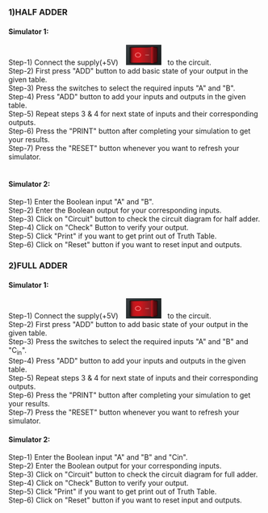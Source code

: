 ### 1)HALF ADDER 

#### Simulator 1:
Step-1) Connect the supply(+5V)  &nbsp;&nbsp; <img src="images/switchoff.png" id="Supply"  width="70" height="40"> &nbsp;&nbsp;to the circuit.<br>
Step-2) First press "ADD" button to add basic state of your output in the given table.<br>
Step-3) Press the switches to select the required inputs "A" and "B".<br>
Step-4) Press "ADD" button to add your inputs and outputs in the given table.<br>
Step-5) Repeat steps 3 & 4 for next state of inputs and their corresponding outputs.<br>
Step-6) Press the "PRINT" button after completing your simulation to get your results.<br>
Step-7) Press the "RESET" button whenever you want to refresh your simulator.<br><br>
                                      
#### Simulator 2:
Step-1) Enter the Boolean input "A" and "B".<br/>
Step-2) Enter the Boolean output for your corresponding inputs.<br/>
Step-3) Click on "Circuit" button to check the circuit diagram for half adder.<br>
Step-4) Click on "Check" Button to verify your output.<br>
Step-5) Click "Print" if you want to get print out of Truth Table.<br>
Step-6) Click on "Reset" button if you want to reset input and outputs.<br>

### 2)FULL ADDER 

#### Simulator 1:
Step-1) Connect the supply(+5V)  &nbsp;&nbsp; <img src="images/switchoff.png" id="Supply"  width="70" height="40"> &nbsp;&nbsp;to the circuit.<br>
Step-2) First press "ADD" button to add basic state of your output in the given table.<br>
Step-3) Press the switches to select the required inputs "A" and "B" and "C<sub>in</sub>".<br>
Step-4) Press "ADD" button to add your inputs and outputs in the given table.<br>
Step-5) Repeat steps 3 & 4 for next state of inputs and their corresponding outputs.<br>
Step-6) Press the "PRINT" button after completing your simulation to get your results.<br>
Step-7) Press the "RESET" button whenever you want to refresh your simulator.<br>


#### Simulator 2:
Step-1) Enter the Boolean input "A" and "B" and "Cin".<br/>
Step-2) Enter the Boolean output for your corresponding inputs.<br/>
Step-3) Click on "Circuit" button to check the circuit diagram for full adder.<br>
Step-4) Click on "Check" Button to verify your output.<br>
Step-5) Click "Print" if you want to get print out of Truth Table.<br>
Step-6) Click on "Reset" button if you want to reset input and outputs.<br>
